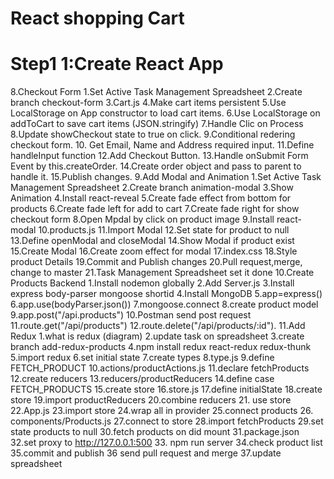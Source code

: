 # React shopping Cart
# Step1 1:Create React App
8.Checkout Form
   1.Set Active Task  Management Spreadsheet
   2.Create branch checkout-form
   3.Cart.js
   4.Make cart items persistent
   5.Use LocalStorage on App constructor to load cart items.
   6.Use LocalStorage on addToCart to save cart items (JSON.stringify)
   7.Handle Clic on Process
   8.Update showCheckout state to true on click.
   9.Conditional redering checkout form.
   10. Get Email, Name and Address required input.
   11.Define handleInput function
   12.Add Checkout Button.
   13.Handle onSubmit Form Event by this.createOrder.
   14.Create order object and pass to parent to handle it.
   15.Publish changes.
9.Add Modal and Animation
   1.Set Active Task  Management Spreadsheet
   2.Create branch animation-modal
   3.Show Animation
   4.Install react-reveal
   5.Create fade effect from bottom for products
   6.Create fade left for add to cart
   7.Create fade right for show checkout form
   8.Open Mpdal by click on product image
   9.Install react-modal
   10.products.js
   11.Import Modal
   12.Set state for product to null
   13.Define openModal and closeModal
   14.Show Modal if product exist
   15.Create Modal
   16.Create zoom effect for modal
   17.index.css
   18.Style product Details
   19.Commit and Publish changes
   20.Pull request,merge, change to master
   21.Task Management Spreadsheet set it done
 10.Create Products Backend
    1.Install nodemon globally
    2.Add Server.js
    3.Install express body-parser mongoose shortid
    4.Install MongoDB
    5.app=express()
    6.app.use(bodyParser.json())
    7.mongoose.connect
    8.create product model
    9.app.post("/api.products")
    10.Postman send post request
    11.route.get("/api/products")
    12.route.delete("/api/products/:id").
11.Add Redux
    1.what is redux (diagram)
    2.update task on spreadsheet
    3.create branch add-redux-products
    4.npm install redux react-redux redux-thunk
    5.import redux
    6.set initial state
    7.create types
    8.type.js
    9.define FETCH_PRODUCT
    10.actions/productActions.js
    11.declare fetchProducts
    12.create reducers
    13.reducers/productReducers
    14.define case FETCH_PRODUCTS
    15.create store
    16.store.js
    17.define initialState
    18.create store
    19.import productReducers
    20.combine reducers
    21. use store
    22.App.js
    23.import store
    24.wrap all in provider
    25.connect products
    26. components/Products.js
    27.connect to store
    28.import fetchProducts
    29.set state products to null
    30.fetch products on did mount
    31.package.json
    32.set proxy to http://127.0.0.1:500
    33. npm run server
    34.check product list
    35.commit and publish
    36 send pull request and merge
    37.update spreadsheet